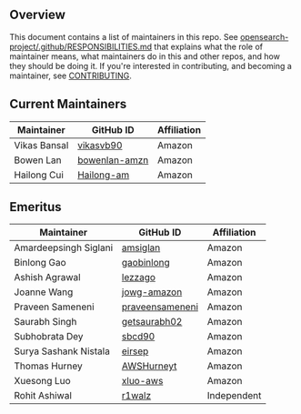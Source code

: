 ## Overview

This document contains a list of maintainers in this repo. See [opensearch-project/.github/RESPONSIBILITIES.md](https://github.com/opensearch-project/.github/blob/main/RESPONSIBILITIES.md#maintainer-responsibilities) that explains what the role of maintainer means, what maintainers do in this and other repos, and how they should be doing it. If you're interested in contributing, and becoming a maintainer, see [CONTRIBUTING](CONTRIBUTING.md).

## Current Maintainers

| Maintainer            | GitHub ID                                             | Affiliation |
|-----------------------|-------------------------------------------------------| ----------- |
| Vikas Bansal          | [vikasvb90](https://github.com/vikasvb90)             | Amazon      |
| Bowen Lan             | [bowenlan-amzn](https://github.com/bowenlan-amzn)     | Amazon      |
| Hailong Cui           | [Hailong-am](https://github.com/Hailong-am)           | Amazon      |

## Emeritus

| Maintainer            | GitHub ID                                             | Affiliation |
|-----------------------|-------------------------------------------------------| ----------- |
| Amardeepsingh Siglani | [amsiglan](https://github.com/amsiglan)               | Amazon      |
| Binlong Gao           | [gaobinlong](https://github.com/gaobinlong)           | Amazon      |
| Ashish Agrawal        | [lezzago](https://github.com/lezzago)                 | Amazon      |
| Joanne Wang           | [jowg-amazon](https://github.com/jowg-amazon)         | Amazon      |
| Praveen Sameneni      | [praveensameneni](https://github.com/praveensameneni) | Amazon      |
| Saurabh Singh         | [getsaurabh02](https://github.com/getsaurabh02/)      | Amazon      |
| Subhobrata Dey        | [sbcd90](https://github.com/sbcd90)                   | Amazon      |
| Surya Sashank Nistala | [eirsep](https://github.com/eirsep)                   | Amazon      |
| Thomas Hurney         | [AWSHurneyt](https://github.com/AWSHurneyt)           | Amazon      |
| Xuesong Luo           | [xluo-aws](https://github.com/xluo-aws)               | Amazon      |
| Rohit Ashiwal         | [r1walz](https://github.com/r1walz)                   | Independent |
